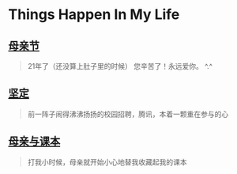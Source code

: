 # Things Happen In My Life

## [母亲节](mothers-day/2014.md)

> 21年了（还没算上肚子里的时候） 您辛苦了！永远爱你。 ^.^

## [坚定](being-determined.md)

> 前一阵子闹得沸沸扬扬的校园招聘，腾讯，本着一颗重在参与的心

## [母亲与课本](mom-and-textbooks.md)

> 打我小时候，母亲就开始小心地替我收藏起我的课本
